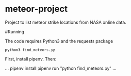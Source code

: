 # meteor-project
Project to list meteor strike locations from NASA online data.

#Running

The code requires Python3 and the requests package

`python3 find_meteors.py`

First, install pipenv. Then:

...
pipenv install
pipenv run "python find_meteors.py"
...
